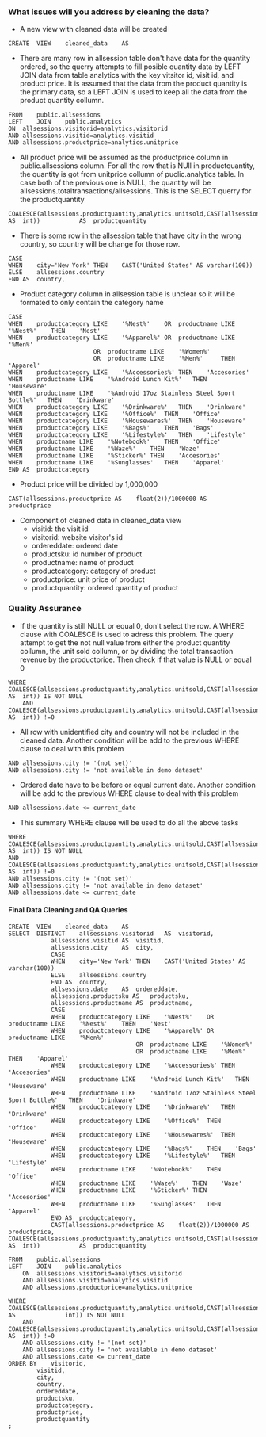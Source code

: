 ### What issues will you address by cleaning the data?
 - A new view with cleaned data will be created
```
CREATE	VIEW	cleaned_data	AS
```
 - There are many row in allsession table don't have data for the quantity ordered, so the querry attempts to fill posible quantity data by LEFT JOIN data from table analytics with the key vitsitor id, visit id, and product price. It is assumed that the data from the product quantity is the primary data, so a LEFT JOIN is used to keep all the data from the product quantity collumn.
```
FROM	public.allsessions
LEFT	JOIN	public.analytics	
ON	allsessions.visitorid=analytics.visitorid
AND	allsessions.visitid=analytics.visitid
AND	allsessions.productprice=analytics.unitprice
```
 - All product price will be assumed as the productprice column in public.allsessions column. For all the row that is NUll in productquantity, the quantity is got from unitprice collumn of puclic.analytics table. In case both of the previous one is NULL, the quantity will be allsessions.totaltransactions/allsessions. This is the SELECT querry for the productquantity
``` 
COALESCE(allsessions.productquantity,analytics.unitsold,CAST(allsessions.totaltransactionrevenue/allsessions.productprice	AS	int))			AS	productquantity
```
 - There is some row in the allsession table that have city in the wrong country, so country will be change for those row.
```
CASE
WHEN	city='New York'	THEN	CAST('United States' AS varchar(100))
ELSE	allsessions.country	
END	AS	country,
```
 - Product category column in allsession table is unclear so it will be formated to only contain the category name
```
CASE	
WHEN	productcategory	LIKE	'%Nest%'	OR	productname	LIKE	'%Nest%'	THEN	'Nest'
WHEN	productcategory	LIKE	'%Apparel%'	OR	productname	LIKE	'%Men%'	
						OR	productname	LIKE	'%Women%'
						OR	productname	LIKE	'%Men%'		THEN	'Apparel'
WHEN	productcategory	LIKE	'%Accessories%'	THEN	'Accesories'
WHEN	productname	LIKE	'%Android Lunch Kit%'	THEN	'Houseware'
WHEN	productname	LIKE	'%Android 17oz Stainless Steel Sport Bottle%'	THEN	'Drinkware'
WHEN	productcategory	LIKE	'%Drinkware%'	THEN	'Drinkware'
WHEN	productcategory	LIKE	'%Office%'	THEN	'Office'
WHEN	productcategory	LIKE	'%Housewares%'	THEN	'Houseware'
WHEN	productcategory	LIKE	'%Bags%'	THEN	'Bags'	
WHEN	productcategory	LIKE	'%Lifestyle%'	THEN	'Lifestyle'	
WHEN	productname	LIKE	'%Notebook%'	THEN	'Office'
WHEN	productname	LIKE	'%Waze%'	THEN	'Waze'
WHEN	productname	LIKE	'%Sticker%'	THEN	'Accesories'
WHEN	productname	LIKE	'%Sunglasses'	THEN	'Apparel'
END	AS	productcategory
```
 - Product price will be divided by 1,000,000
```
CAST(allsessions.productprice AS	float(2))/1000000 AS	productprice
```
 - Component of cleaned data in cleaned_data view
	- visitid: the visit id
	- visitorid: website visitor's id
	- ordereddate: ordered date 
	- productsku: id number of product
	- productname: name of product
	- productcategory: category of product
	- productprice:	unit price of product
	- productquantity: ordered quantity of product

### Quality Assurance
- If the quantity is still NULL or equal 0, don't select the row. A WHERE clause with COALESCE is used to adress this problem. The query attempt to get the not null value from either the product quantity collumn, the unit sold collumn, or by dividing the total transaction revenue by the productprice. Then check if that value is NULL or equal 0
```
WHERE 	COALESCE(allsessions.productquantity,analytics.unitsold,CAST(allsessions.totaltransactionrevenue/allsessions.productprice	AS	int)) IS NOT NULL
	AND	COALESCE(allsessions.productquantity,analytics.unitsold,CAST(allsessions.totaltransactionrevenue/allsessions.productprice	AS	int)) !=0
```
- All row with unidentified city and country will not be included in the cleaned data. Another condition will be add to the previous WHERE clause to deal with this problem
```
AND	allsessions.city !=	'(not set)'
AND	allsessions.city !=	'not available in demo dataset'
```
- Ordered date have to be before or equal current date. Another condition will be add to the previous WHERE clause to deal with this problem
```
AND	allsessions.date <= current_date
```
- This summary WHERE clause will be used to do all the above tasks
```
WHERE	COALESCE(allsessions.productquantity,analytics.unitsold,CAST(allsessions.totaltransactionrevenue/allsessions.productprice	AS	int)) IS NOT NULL
AND	COALESCE(allsessions.productquantity,analytics.unitsold,CAST(allsessions.totaltransactionrevenue/allsessions.productprice	AS	int)) !=0
AND	allsessions.city !=	'(not set)'
AND	allsessions.city !=	'not available in demo dataset'
AND	allsessions.date <= current_date
```

#### Final Data Cleaning and QA Queries

```
CREATE	VIEW	cleaned_data	AS
SELECT 	DISTINCT	allsessions.visitorid	AS	visitorid,
			allsessions.visitid	AS	visitid,
			allsessions.city	AS	city,
			CASE
			WHEN	city='New York'	THEN	CAST('United States' AS varchar(100))
			ELSE	allsessions.country	
			END	AS	country,
			allsessions.date	AS	ordereddate,
			allsessions.productsku AS	productsku,
			allsessions.productname AS	productname,
			CASE	
			WHEN	productcategory	LIKE	'%Nest%'	OR	productname	LIKE	'%Nest%'	THEN	'Nest'
			WHEN	productcategory	LIKE	'%Apparel%'	OR	productname	LIKE	'%Men%'	
									OR	productname	LIKE	'%Women%'
									OR	productname	LIKE	'%Men%'		THEN	'Apparel'
			WHEN	productcategory	LIKE	'%Accessories%'	THEN	'Accesories'
			WHEN	productname	LIKE	'%Android Lunch Kit%'	THEN	'Houseware'
			WHEN	productname	LIKE	'%Android 17oz Stainless Steel Sport Bottle%'	THEN	'Drinkware'
			WHEN	productcategory	LIKE	'%Drinkware%'	THEN	'Drinkware'
			WHEN	productcategory	LIKE	'%Office%'	THEN	'Office'
			WHEN	productcategory	LIKE	'%Housewares%'	THEN	'Houseware'
			WHEN	productcategory	LIKE	'%Bags%'	THEN	'Bags'	
			WHEN	productcategory	LIKE	'%Lifestyle%'	THEN	'Lifestyle'	
			WHEN	productname	LIKE	'%Notebook%'	THEN	'Office'
			WHEN	productname	LIKE	'%Waze%'	THEN	'Waze'
			WHEN	productname	LIKE	'%Sticker%'	THEN	'Accesories'
			WHEN	productname	LIKE	'%Sunglasses'	THEN	'Apparel'
			END	AS	productcategory,
			CAST(allsessions.productprice AS	float(2))/1000000 AS	productprice,											COALESCE(allsessions.productquantity,analytics.unitsold,CAST(allsessions.totaltransactionrevenue/allsessions.productprice	AS	int))			AS	productquantity
			
FROM	public.allsessions
LEFT	JOIN	public.analytics	
	ON	allsessions.visitorid=analytics.visitorid
	AND	allsessions.visitid=analytics.visitid
	AND	allsessions.productprice=analytics.unitprice
		
WHERE	COALESCE(allsessions.productquantity,analytics.unitsold,CAST(allsessions.totaltransactionrevenue/allsessions.productprice	AS				int)) IS NOT NULL
	AND	COALESCE(allsessions.productquantity,analytics.unitsold,CAST(allsessions.totaltransactionrevenue/allsessions.productprice				AS	int)) !=0
	AND	allsessions.city != '(not set)'
	AND	allsessions.city !=	'not available in demo dataset'
	AND	allsessions.date <= current_date
ORDER BY	visitorid,
		visitid,
		city,
		country,
		ordereddate,
		productsku,
		productcategory,
		productprice,
		productquantity
;
```
